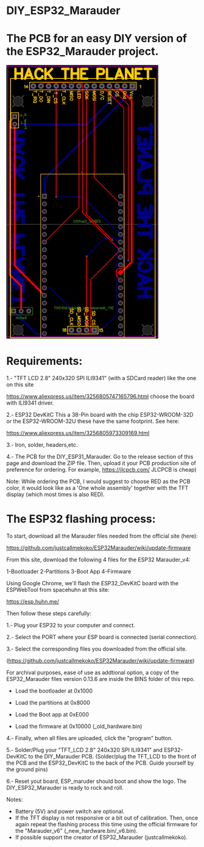 # DIY_ESP32_Marauder
# The PCB for an easy DIY version of the ESP32_Marauder project.



![PCB_DIY_ESP32_Marauder](PCB_DIY_ESP32_Marauder_x2.PNG)

# Requirements:

1.- "TFT LCD 2.8" 240x320 SPI ILI9341" (with a SDCard reader) like the one on this site

https://www.aliexpress.us/item/3256805747165796.html choose the board with ILI9341 driver.

2.- ESP32 DevKitC This a 38-Pin board with the chip ESP32-WROOM-32D or the ESP32-WROOM-32U these have the same footprint. 
See here:

https://www.aliexpress.us/item/3256805973309169.html

3.- Iron, solder, headers,etc.

4.- The PCB for the DIY_ESP31_Marauder. Go to the release section of this page and download the ZIP file. Then, upload it your PCB production site of preference for ordering. For example, https://jlcpcb.com/  JLCPCB is cheap)

Note: While ordering the PCB, I would suggest to choose RED as the PCB color, it would look like as a 'One whole assembly' together with the TFT display (which most times is also RED).


# The ESP32 flashing process:

To start, download all the Marauder files needed from the official site (here):


https://github.com/justcallmekoko/ESP32Marauder/wiki/update-firmware

From this site, download the following 4 files for the ESP32 Marauder_v4:

1-Bootloader
2-Partitions
3-Boot App
4-Firmware 

Using Google Chrome, we'll flash the ESP32_DevKitC  board with the ESPWebTool from spacehuhn at this site:

https://esp.huhn.me/ 


Then follow these steps carefully:

1.- Plug your ESP32 to your computer and connect.

2.- Select the PORT where your ESP board is connected (serial connection).

3.- Select the corresponding files you downloaded from the official site.

(https://github.com/justcallmekoko/ESP32Marauder/wiki/update-firmware) 

For archival purposes, ease of use as addtional option, a copy of the ESP32_Marauder files version 0.13.6 are inside the BINS folder of this repo. 

- Load the bootloader at 0x1000

- Load the partitions at 0x8000

- Load the Boot app at 0xE000

- Load the firmware at 0x10000  (_old_hardware.bin)


4.- Finally, when all files are uploaded, click the "program" button.

5.- Solder/Plug your "TFT_LCD 2.8" 240x320 SPI ILI9341" and ESP32-DevKitC to the DIY_Marauder PCB. (Solder/plug the TFT_LCD to the front of the PCB and the ESP32_DevKitC to the back of the PCB. Guide yourself by the ground pins)

6.- Reset yout board, ESP_maruder should boot and show the logo. The DIY_ESP32_Marauder is ready to rock and roll.


Notes: 
- Battery (5V) and power switch are optional. 
- If the TFT display is not responsive or a bit out of calibration. Then, once again repeat the flashing process this time using the official firmware for the "Marauder_v6" (_new_hardware.bin/_v6.bin).
- If possible support the creator of ESP32_Marauder (justcallmekoko).



